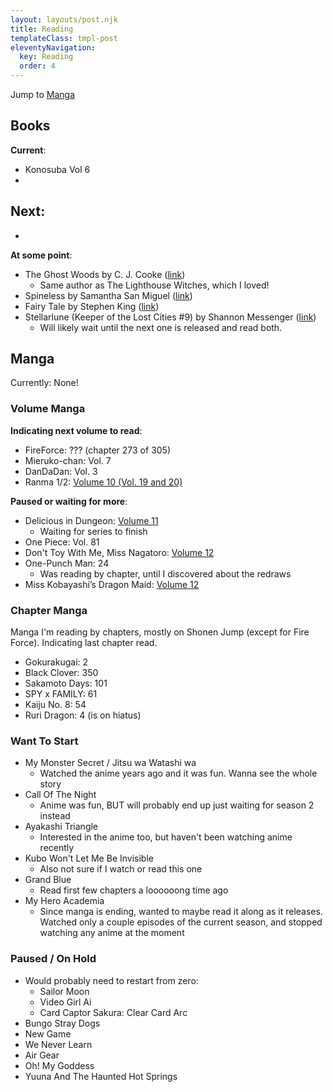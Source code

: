 ```yaml
---
layout: layouts/post.njk
title: Reading
templateClass: tmpl-post
eleventyNavigation:
  key: Reading
  order: 4
---
```


Jump to [Manga](#manga)

## Books

**Current**:
- Konosuba Vol 6
- 

**Next**:
- 
- 

**At some point**:
- The Ghost Woods by C. J. Cooke ([link](https://carolynjesscooke.com/the-ghost-woods/))
	- Same author as The Lighthouse Witches, which I loved!
- Spineless by Samantha San Miguel ([link](https://www.samanthasanmiguel.com/))
- Fairy Tale by Stephen King ([link](https://stephenking.com/works/novel/fairy-tale.html))
- Stellarlune (Keeper of the Lost Cities #9) by Shannon Messenger ([link](https://www.simonandschuster.com/series/Keeper-of-the-Lost-Cities))
	- Will likely wait until the next one is released and read both.

## Manga

Currently: None!

### Volume Manga

**Indicating next volume to read**:
- FireForce: ??? (chapter 273 of 305)
- Mieruko-chan: Vol. 7
- DanDaDan: Vol. 3
- Ranma 1/2: [Volume 10 (Vol. 19 and 20)](https://www.viz.com/ranma-1-2)

**Paused or waiting for more**:
- Delicious in Dungeon: [Volume 11](https://yenpress.com/9781975346720/delicious-in-dungeon-vol-11/)
	- Waiting for series to finish
- One Piece: Vol. 81
- Don't Toy With Me, Miss Nagatoro: [Volume 12](https://kodansha.us/series/dont-toy-with-me-miss-nagatoro/)
- One-Punch Man: 24
	- Was reading by chapter, until I discovered about the redraws
- Miss Kobayashi’s Dragon Maid: [Volume 12](https://sevenseasentertainment.com/series/miss-kobayashis-dragon-maid/)

### Chapter Manga

Manga I'm reading by chapters, mostly on Shonen Jump (except for Fire Force). Indicating last chapter read.

- Gokurakugai: 2
- Black Clover: 350
- Sakamoto Days: 101
- SPY x FAMILY: 61
- Kaiju No. 8: 54
- Ruri Dragon: 4 (is on hiatus)

### Want To Start

- My Monster Secret / Jitsu wa Watashi wa
	- Watched the anime years ago and it was fun. Wanna see the whole story
- Call Of The Night
	- Anime was fun, BUT will probably end up just waiting for season 2 instead
- Ayakashi Triangle
	- Interested in the anime too, but haven't been watching anime recently
- Kubo Won't Let Me Be Invisible
	- Also not sure if I watch or read this one
- Grand Blue
	- Read first few chapters a loooooong time ago
- My Hero Academia
	- Since manga is ending, wanted to maybe read it along as it releases. Watched only a couple episodes of the current season, and stopped watching any anime at the moment

### Paused / On Hold

- Would probably need to restart from zero:
	- Sailor Moon
	- Video Girl Ai
	- Card Captor Sakura: Clear Card Arc
- Bungo Stray Dogs
- New Game
- We Never Learn
- Air Gear
- Oh! My Goddess
- Yuuna And The Haunted Hot Springs